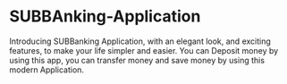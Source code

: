 # SUBBAnking-Application
Introducing SUBBanking Application, with an elegant look, and exciting features, to make your life simpler and easier. You can Deposit money by using this app, you can transfer money and save money by using this modern Application. 
